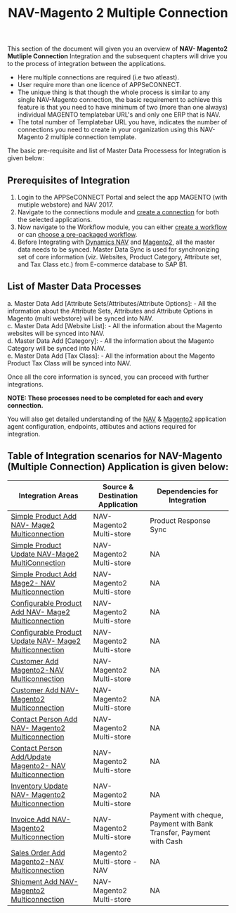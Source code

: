 ﻿---
title: "NAV-Magento 2 Multiple Connection"
toc: true
tag: developers
category: "Integration"
menus: 
    integration:
        title: "NAV-Magento 2 Multiple Connection"
        icon: fa fa-wpexplorer
        identifier: navmagentointegration
---

This section of the document will given you an overview of **NAV- Magento2 Mutliple Connection** Integration and the subsequent chapters  will drive 
you to the process of integration between the applications.

- Here multiple connections are required (i.e two atleast).
- User require more than one licence of APPSeCONNECT. 
- The unique thing is that though the whole process is similar to any single NAV-Magento connection, the basic requirement to 
  achieve this feature is that you need to have minimum of two (more than one always) individual MAGENTO templatebar 
  URL's and only one ERP that is NAV. 
 - The total number of Templatebar URL you have, indicates the number of connections you need to 
  create in your organization using this NAV-Magento 2 multiple connection template.

The basic pre-requisite and list of Master Data Processess for Integration is given below: 

## Prerequisites of Integration

1.	Login to the APPSeCONNECT Portal and select the app MAGENTO (with mutiple webstore) and NAV 2017.
2.	Navigate to the connections module and [create a connection](/getting-started/#creating-connection--executing-the-touchpoint) for both the selected applications.	
3.	Now navigate to the Workflow module, you can either [create a workflow](/workflow/steps-to-create-your-first-workflow/) or 
    can [choose a pre-packaged workflow](/workflow/steps-to-choose-your-workflow/).
4.	Before Integrating with [Dynamics NAV]() and [Magento2](/connectors/Magento2/), all the master data needs to be synced. Master Data Sync is used 
    for synchronizing set of core information (viz. Websites, Product Category, Attribute set, and Tax Class etc.) from E-commerce database to SAP B1.

## List of Master Data Processes

a.	Master Data Add [Attribute Sets/Attributes/Attribute Options]: - All the information about the Attribute Sets, Attributes and Attribute Options in Magento (multi webstore) will be synced into NAV.                       
c.	Master Data Add [Website List]: -  All the information about the Magento websites will be synced into NAV.              
d.	Master Data Add [Category]: - All the information about the Magento Category will be synced into NAV.                
e.	Master Data Add [Tax Class]: - All the information about the Magento Product Tax Class will be synced into NAV.         
            
Once all the core information is synced, you can proceed with further integrations. 

**NOTE: These processes need to be completed for each and every connection.**

You will also get detailed understanding of the [NAV](/connectors/Dynamicsnav-Business-Central/) & [Magento2](/connectors/Magento2/) application agent configuration, endpoints, attibutes and actions required for integration.

## Table of Integration scenarios for NAV-Magento (Multiple Connection) Application is given below:

|Integration Areas|Source & Destination Application|Dependencies for Integration|
|---|-------------|---|
|[Simple Product Add NAV- Mage2 Multiconnection](/integration/simple-productadd/)|NAV-Magento2 Multi-store|Product Response Sync|
|[Simple Product Update NAV-Mage2 MultiConnection](/integration/simpleprdct-update/)|NAV-Magento2 Multi-store|NA|
|[Simple Product Add Mage2- NAV Multiconnection](/integration/simple-productadd-mage2tonav/)|NAV-Magento2 Multi-store|NA|
|[Configurable Product Add NAV- Mage2 Multiconnection](/integration/configproduct-add/)|NAV-Magento2 Multi-store|NA|
|[Configurable Product Update NAV- Mage2 Multiconnection](/integration/configprdt-update/)|NAV-Magento2 Multi-store|NA|
|[Customer Add Magento2-NAV Multiconnection](/integration/customeradd-mage2tonav/)|NAV-Magento2 Multi-store|NA|
|[Customer Add NAV- Magento2 Multiconnection](/integration/customeradd-navtomage2/)|NAV-Magento2 Multi-store|NA|
|[Contact Person Add NAV- Magento2 Multiconnection](/integration/contactperson-add/)|NAV-Magento2 Multi-store|NA|
[Contact Person Add/Update Magento2- NAV Multiconnection](/integration/contactperson-addupdate/)|NAV-Magento2 Multi-store|NA|
|[Inventory Update NAV- Magento2 Multiconnection](/integration/inventory-update/)|NAV-Magento2 Multi-store|NA|
|[Invoice Add NAV- Magento2 Multiconnection](/integration/invoice-add/)|NAV-Magento2 Multi-store|Payment with cheque, Payment with Bank Transfer, Payment with Cash|
|[Sales Order Add Magento2-NAV Multiconnection](/integration/sales-order/)|Magento2 Multi-store - NAV|NA|
|[Shipment Add NAV- Magento2 Multiconnection](/integration/shipment/)|NAV-Magento2 Multi-store|NA|



